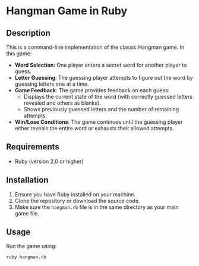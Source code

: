 # Hangman Game in Ruby

## Description

This is a command-line implementation of the classic Hangman game. In this game:

- **Word Selection**: One player enters a secret word for another player to guess.
- **Letter Guessing**: The guessing player attempts to figure out the word by guessing letters one at a time.
- **Game Feedback**: The game provides feedback on each guess:
  - Displays the current state of the word (with correctly guessed letters revealed and others as blanks).
  - Shows previously guessed letters and the number of remaining attempts.
- **Win/Lose Conditions**: The game continues until the guessing player either reveals the entire word or exhausts their allowed attempts.

## Requirements

- Ruby (version 2.0 or higher)

## Installation

1. Ensure you have Ruby installed on your machine.
2. Clone the repository or download the source code.
3. Make sure the `hangman.rb` file is in the same directory as your main game file.

## Usage

Run the game using:

```bash
ruby hangman.rb
